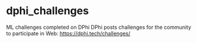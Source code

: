 # dphi_challenges
ML challenges completed on DPhi
DPhi posts challenges for the community to participate in
Web: https://dphi.tech/challenges/
